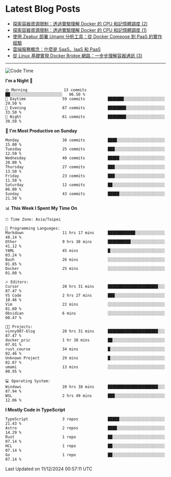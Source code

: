 # Latest Blog Posts
<!-- BLOG-POST-LIST:START -->
- [探索容器資源限制：透過實驗理解 Docker 的 CPU 和記憶體調度 &lpar;2&rpar;](https://www.vinny987.xyz/blog/2024/exploring-container-resource-limits-understanding-docker-s-cpu-and-memory-scheduling-through-2/)
- [探索容器資源限制：透過實驗理解 Docker 的 CPU 和記憶體調度 &lpar;1&rpar;](https://www.vinny987.xyz/blog/2024/exploring-container-resource-limits-understanding-docker-s-cpu-and-memory-scheduling-through-1/)
- [使用 Zeabur 部署 Umami 分析工具：從 Docker Compose 到 PaaS 的實作經驗](https://www.vinny987.xyz/blog/2024/deploying-umami-analytics-on-zeabur-from-docker-compose-to-paas-implementation/)
- [雲端服務概念：什麼是 SaaS、IaaS 和 PaaS](https://www.vinny987.xyz/blog/2024/cloud-service-concepts-what-are-saas-iaas-and-paas/)
- [從 Linux 基礎實現 Docker Bridge 網路：一步步理解容器通訊 &lpar;3&rpar;](https://www.vinny987.xyz/blog/2024/building-docker-style-bridge-networks-from-scratch-a-linux-network-deep-dive-3/)
<!-- BLOG-POST-LIST:END -->

---

<!--START_SECTION:waka-->
![Code Time](http://img.shields.io/badge/Code%20Time-490%20hrs%2054%20mins-blue)

**I'm a Night 🦉** 

```text
🌞 Morning                13 commits          ██░░░░░░░░░░░░░░░░░░░░░░░   06.50 % 
🌆 Daytime                59 commits          ███████░░░░░░░░░░░░░░░░░░   29.50 % 
🌃 Evening                67 commits          ████████░░░░░░░░░░░░░░░░░   33.50 % 
🌙 Night                  61 commits          ████████░░░░░░░░░░░░░░░░░   30.50 % 
```
📅 **I'm Most Productive on Sunday** 

```text
Monday                   30 commits          ████░░░░░░░░░░░░░░░░░░░░░   15.00 % 
Tuesday                  25 commits          ███░░░░░░░░░░░░░░░░░░░░░░   12.50 % 
Wednesday                40 commits          █████░░░░░░░░░░░░░░░░░░░░   20.00 % 
Thursday                 27 commits          ███░░░░░░░░░░░░░░░░░░░░░░   13.50 % 
Friday                   23 commits          ███░░░░░░░░░░░░░░░░░░░░░░   11.50 % 
Saturday                 12 commits          ██░░░░░░░░░░░░░░░░░░░░░░░   06.00 % 
Sunday                   43 commits          █████░░░░░░░░░░░░░░░░░░░░   21.50 % 
```


📊 **This Week I Spent My Time On** 

```text
🕑︎ Time Zone: Asia/Taipei

💬 Programming Languages: 
Markdown                 11 hrs 17 mins      ████████████░░░░░░░░░░░░░   48.14 % 
Other                    9 hrs 38 mins       ██████████░░░░░░░░░░░░░░░   41.12 % 
YAML                     45 mins             █░░░░░░░░░░░░░░░░░░░░░░░░   03.24 % 
Bash                     26 mins             ░░░░░░░░░░░░░░░░░░░░░░░░░   01.85 % 
Docker                   25 mins             ░░░░░░░░░░░░░░░░░░░░░░░░░   01.80 % 

🔥 Editors: 
Cursor                   20 hrs 31 mins      ██████████████████████░░░   87.47 % 
VS Code                  2 hrs 27 mins       ███░░░░░░░░░░░░░░░░░░░░░░   10.46 % 
Vim                      22 mins             ░░░░░░░░░░░░░░░░░░░░░░░░░   01.60 % 
Obsidian                 6 mins              ░░░░░░░░░░░░░░░░░░░░░░░░░   00.47 % 

🐱‍💻 Projects: 
vinny987-blog            20 hrs 31 mins      ██████████████████████░░░   87.47 % 
docker_pric              1 hr 38 mins        ██░░░░░░░░░░░░░░░░░░░░░░░   07.01 % 
rust_course              34 mins             █░░░░░░░░░░░░░░░░░░░░░░░░   02.46 % 
Unknown Project          29 mins             █░░░░░░░░░░░░░░░░░░░░░░░░   02.07 % 
umami                    13 mins             ░░░░░░░░░░░░░░░░░░░░░░░░░   00.95 % 

💻 Operating System: 
Windows                  20 hrs 38 mins      ██████████████████████░░░   87.94 % 
WSL                      2 hrs 49 mins       ███░░░░░░░░░░░░░░░░░░░░░░   12.06 % 
```

**I Mostly Code in TypeScript** 

```text
TypeScript               3 repos             █████░░░░░░░░░░░░░░░░░░░░   21.43 % 
Astro                    2 repos             ████░░░░░░░░░░░░░░░░░░░░░   14.29 % 
Rust                     1 repo              ██░░░░░░░░░░░░░░░░░░░░░░░   07.14 % 
HCL                      1 repo              ██░░░░░░░░░░░░░░░░░░░░░░░   07.14 % 
Go                       1 repo              ██░░░░░░░░░░░░░░░░░░░░░░░   07.14 % 
```




 Last Updated on 11/12/2024 00:57:11 UTC
<!--END_SECTION:waka-->

<!--
**vincent97277/vincent97277** is a ✨ _special_ ✨ repository because its `README.md` (this file) appears on your GitHub profile.

Here are some ideas to get you started:

- 🔭 I’m currently working on ...
- 🌱 I’m currently learning ...
- 👯 I’m looking to collaborate on ...
- 🤔 I’m looking for help with ...
- 💬 Ask me about ...
- 📫 How to reach me: ...
- 😄 Pronouns: ...
- ⚡ Fun fact: ...
-->
